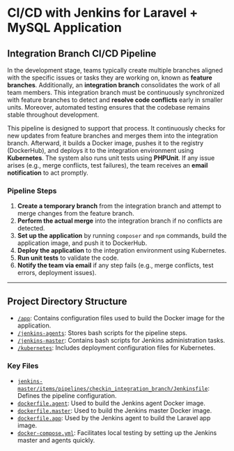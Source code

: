 # CI/CD with Jenkins for Laravel + MySQL Application

## Integration Branch CI/CD Pipeline

In the development stage, teams typically create multiple branches aligned with the specific issues or tasks they are working on, known as **feature branches**. Additionally, an **integration branch** consolidates the work of all team members. This integration branch must be continuously synchronized with feature branches to detect and **resolve code conflicts** early in smaller units. Moreover, automated testing ensures that the codebase remains stable throughout development.

This pipeline is designed to support that process. It continuously checks for new updates from feature branches and merges them into the integration branch. Afterward, it builds a Docker image, pushes it to the registry (DockerHub), and deploys it to the integration environment using **Kubernetes**. The system also runs unit tests using **PHPUnit**. If any issue arises (e.g., merge conflicts, test failures), the team receives an **email notification** to act promptly.

### Pipeline Steps

1. **Create a temporary branch** from the integration branch and attempt to merge changes from the feature branch.
2. **Perform the actual merge** into the integration branch if no conflicts are detected.
3. **Set up the application** by running `composer` and `npm` commands, build the application image, and push it to DockerHub.
4. **Deploy the application** to the integration environment using Kubernetes.
5. **Run unit tests** to validate the code.
6. **Notify the team via email** if any step fails (e.g., merge conflicts, test errors, deployment issues).

---

## Project Directory Structure

- [`/app`](./app): Contains configuration files used to build the Docker image for the application.
- [`/jenkins-agents`](./jenkins-agents): Stores bash scripts for the pipeline steps.
- [`/jenkins-master`](./jenkins-master): Contains bash scripts for Jenkins administration tasks.
- [`/kubernetes`](./kubernetes): Includes deployment configuration files for Kubernetes.

### Key Files
- [`jenkins-master/items/pipelines/checkin_integration_branch/Jenkinsfile`](./jenkins-master/items/pipelines/checkin_integration_branch/Jenkinsfile): Defines the pipeline configuration.
- [`dockerfile.agent`](./dockerfile.agent): Used to build the Jenkins agent Docker image.
- [`dockerfile.master`](./dockerfile.master): Used to build the Jenkins master Docker image.
- [`dockerfile.app`](./dockerfile.app): Used by the Jenkins agent to build the Laravel app image.
- [`docker-compose.yml`](./docker-compose.yml): Facilitates local testing by setting up the Jenkins master and agents quickly.


